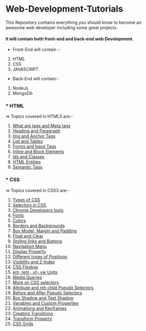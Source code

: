 # Web-Development-Tutorials
This Repository contains everything you should know to become an awesome web developer including some great projects.

#### It will contain both front-end and back-end web Development.

* Front-End will contain :-
1. HTML
2. CSS
3. JAVASCRIPT

* Back-End will contain:-
1. NodeJs
2. MongoDb

### * HTML
=> Topics covered in HTML5 are:-
1. [What are tags and Meta tags](https://youtu.be/EZCc_4abdcE)
2. [Heading and Paragraph](https://www.youtube.com/watch?v=ulv_q6-b7uI&list=PLu0W_9lII9agiCUZYRsvtGTXdxkzPyItg&index=5)
3. [Img and Anchor Tags](https://www.youtube.com/watch?v=z6H22xGAZEA&list=PLu0W_9lII9agiCUZYRsvtGTXdxkzPyItg&index=6)
4. [List and Tables](https://www.youtube.com/watch?v=N69xumSjg5Q&list=PLu0W_9lII9agiCUZYRsvtGTXdxkzPyItg&index=7)
5. [Forms and Input Tags](https://www.youtube.com/watch?v=KqJikDzb3l4&list=PLu0W_9lII9agiCUZYRsvtGTXdxkzPyItg&index=8)
6. [Inline and Block Elements](https://www.youtube.com/watch?v=DFT9qxVCF6k&list=PLu0W_9lII9agiCUZYRsvtGTXdxkzPyItg&index=9)
7. [Ids and Classes](https://www.youtube.com/watch?v=BucLTOfLQsk&list=PLu0W_9lII9agiCUZYRsvtGTXdxkzPyItg&index=10)
8. [HTML Entities](https://www.youtube.com/watch?v=gw1efv5WF_Q&list=PLu0W_9lII9agiCUZYRsvtGTXdxkzPyItg&index=11)
9. [Semantic Tags](https://www.youtube.com/watch?v=FKfsmV6otEM&list=PLu0W_9lII9agiCUZYRsvtGTXdxkzPyItg&index=12)

### * CSS
=> Topics covered in CSS3 are:-
1. [Types of CSS](https://www.youtube.com/watch?v=ArUL-He_AN0&list=PLu0W_9lII9agiCUZYRsvtGTXdxkzPyItg&index=14)
2. [Selectors in CSS](https://www.youtube.com/watch?v=oPPym7UaSIo&list=PLu0W_9lII9agiCUZYRsvtGTXdxkzPyItg&index=15)
3. [Chrome Developers tools]()
4. [Fonts]()
5. [Colors]()
6. [Borders and Backgrounds]()
7. [Box Model, Margin and Padding]()
8. [Float and Clear]()
9. [Styling links and Buttons]()
10. [Navigation Menu]()
11. [Display Property]()
12. [Different types of Positions]()
13. [Visibility and Z-Index]()
14. [CSS Flexbox]()
15. [em, rem , vh, vw Units]()
16. [Media Queries]()
17. [More on CSS selectors]()
18. [Attribute and nth child Pseudo Selectors]()
19. [Before and After Pseudo Selectors]()
20. [Box Shadow and Text Shadow]()
21. [Variables and Custom Properties]()
22. [Animations and Keyframes]()
23. [Creating Transitions]()
24. [Transform Property]()
25. [CSS Grids]()
